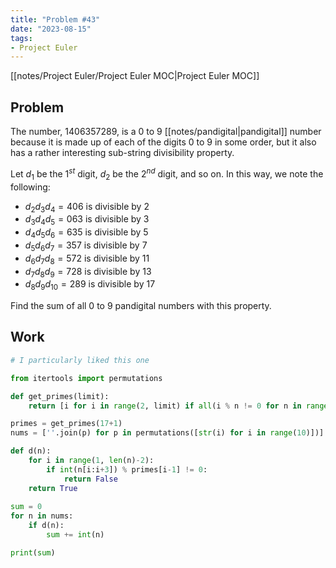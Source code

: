 ```yaml
---
title: "Problem #43"
date: "2023-08-15"
tags:
- Project Euler
---
```


[[notes/Project Euler/Project Euler MOC|Project Euler MOC]]

## Problem

The number, $1406357289$, is a $0$ to $9$ [[notes/pandigital|pandigital]] number because it is made up of each of the digits $0$ to $9$ in some order, but it also has a rather interesting sub-string divisibility property.

Let $d_{1}$ be the $1^{st}$ digit, $d_{2}$ be the $2^{nd}$ digit, and so on. In this way, we note the following:

- $d_{2}d_{3}d_{4}=406$ is divisible by $2$
- $d_{3}d_{4}d_{5}=063$ is divisible by $3$
- $d_{4}d_{5}d_{6}=635$ is divisible by $5$
- $d_{5}d_{6}d_{7}=357$ is divisible by $7$
- $d_{6}d_{7}d_{8}=572$ is divisible by $11$
- $d_{7}d_{8}d_{9}=728$ is divisible by $13$
- $d_{8}d_{9}d_{10}=289$ is divisible by $17$

Find the sum of all $0$ to $9$ pandigital numbers with this property.

## Work

```python
# I particularly liked this one

from itertools import permutations

def get_primes(limit):
    return [i for i in range(2, limit) if all(i % n != 0 for n in range(2, int(i**0.5) + 1))]

primes = get_primes(17+1)
nums = [''.join(p) for p in permutations([str(i) for i in range(10)])]

def d(n):
    for i in range(1, len(n)-2):
        if int(n[i:i+3]) % primes[i-1] != 0:
            return False
    return True
        
sum = 0
for n in nums:
    if d(n):
        sum += int(n)

print(sum)
```